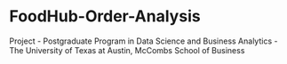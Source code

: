 # FoodHub-Order-Analysis
Project - Postgraduate Program in Data Science and Business Analytics - The University of Texas at Austin, McCombs School of Business

